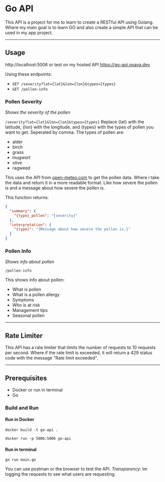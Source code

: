 # Go API
This API is a project for me to learn to create a RESTful API using Golang. Where my main goal is to learn GO and also create a simple API that can be used in my app project.

---

## Usage

http://localhost:5006 or test on my hosted API https://go-api.noava.dev

Using these endpoints:
- `GET /severity?lat={lat}&lon={lon}&types={types}`
- `GET /pollen-info`


### Pollen Severity
*Shows the severity of the pollen*

`/severity?lat={lat}&lon={lon}&types={types}` Replace {lat} with the latitude, {lon} with the longitude, and {types} with the types of pollen you want to get. Seperated by comma. The types of pollen are:
- alder
- birch
- grass
- mugwort
- olive
- ragweed

This uses the API from [open-meteo.com](https://open-meteo.com/) to get the pollen data. Where i take the data and return it in a more readable format. Like how severe the pollen is and a message about how severe the pollen is.

This function returns:
```json
{
  "summary": {
    "{type}_pollen": "{severity}"
  },
  "interpretation": {
    "{type}": "{Message about how severe the pollen is.}"
  }
}
```

### Pollen Info
*Shows info about pollen*

`/pollen-info`

This shows info about pollen:
- What is pollen
- What is a pollen allergy 
- Symptoms
- Who is at risk
- Management tips
- Seasonal pollen

---

## Rate Limiter
This API has a rate limiter that limits the number of requests to 10 requests per second. Where if the rate limit is exceeded, it will return a 429 status code with the message "Rate limit exceeded".

---

## Prerequisites

- Docker or run in terminal
- Go

### Build and Run

#### Run in Docker
```terminal
docker build -t go-api .
```

```terminal
docker run -p 5006:5006 go-api
```
#### Run in terminal
```terminal
go run main.go
```

You can use postman or the browser to test the API.
*Transparency*: Im logging the requests to see what users are requesting.